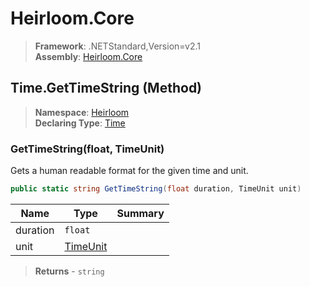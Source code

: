 # Heirloom.Core

> **Framework**: .NETStandard,Version=v2.1  
> **Assembly**: [Heirloom.Core][0]

## Time.GetTimeString (Method)

> **Namespace**: [Heirloom][0]  
> **Declaring Type**: [Time][1]

### GetTimeString(float, TimeUnit)

Gets a human readable format for the given time and unit.

```cs
public static string GetTimeString(float duration, TimeUnit unit)
```

| Name     | Type          | Summary |
|----------|---------------|---------|
| duration | `float`       |         |
| unit     | [TimeUnit][2] |         |

> **Returns** - `string`

[0]: ../../../Heirloom.Core.md
[1]: ../Time.md
[2]: ../TimeUnit.md
